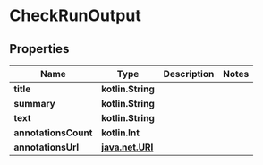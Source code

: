 
# CheckRunOutput

## Properties
Name | Type | Description | Notes
------------ | ------------- | ------------- | -------------
**title** | **kotlin.String** |  | 
**summary** | **kotlin.String** |  | 
**text** | **kotlin.String** |  | 
**annotationsCount** | **kotlin.Int** |  | 
**annotationsUrl** | [**java.net.URI**](java.net.URI.md) |  | 



